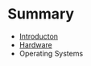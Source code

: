 # Summary

* [Introducton](documentation/Introducton.md)
* [Hardware](documentation/Hardware.md)
* Operating Systems

